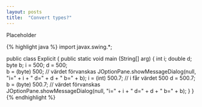 ```yaml
---
layout: posts
title:  "Convert types?"
---
```

Placeholder

{% highlight java %}
import javax.swing.*;

public class Explicit {
  public static void main (String[] arg) {
    int i;
    double d;
    byte b;
    i = 500; 
    d = 500;  
    b = (byte) 500;    // värdet förvanskas
    JOptionPane.showMessageDialog(null, "i=" + i + " d=" + d + " b=" + b);
    i = (int) 500.7;   // i får värdet 500
    d = 500.7; 
    b = (byte) 500.7;  // värdet förvanskas
    JOptionPane.showMessageDialog(null, "i=" + i + " d=" + d + " b=" + b);
  }
}
{% endhighlight %}

